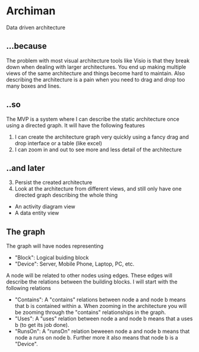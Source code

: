 # Archiman
Data driven architecture

## ...because
The problem with most visual architecture tools like Visio is that they break down when dealing with larger architectures. You end up making multiple views of the same architecture and things become hard to maintain. Also describing the architecture is a pain when you need to drag and drop too many boxes and lines. 

## ..so
The MVP is a system where I can describe the static architecture once using a directed graph. It will have the following features

1. I can create the architecture graph very quickly using a fancy drag and drop interface or a table (like excel)
2. I can zoom in and out to see more and less detail of the architecture

## ..and later

3. Persist the created architecture
4. Look at the architecture from different views, and still only have one directed graph describing the whole thing
  * An activity diagram view
  * A data entity view
  
## The graph

The graph will have nodes representing

* "Block": Logical buiding block 
* "Device": Server, Mobile Phone, Laptop, PC, etc.

A node will be related to other nodes using edges. These edges will describe the relations between the building blocks. I will start with the following relations

* "Contains": A "contains" relations between node a and node b means that b is contained within a. When zooming in the architecture you will be zooming through the "contains" relationships in the graph.
* "Uses": A "uses" relation between node a and node b means that a uses b (to get its job done). 
* "RunsOn": A "runsOn" relation beweeen node a and node b means that node a runs on node b. Further more it also means that node b is a "Device".


